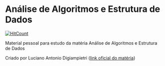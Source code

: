 # Análise de Algoritmos e Estrutura de Dados

[![HitCount](http://hits.dwyl.io/henriquepassos/ed.svg)](http://hits.dwyl.io/henriquepassos/ed)

Material pessoal para estudo da matéria Análise de Algoritmos e Estrutura de Dados

Criado por Luciano Antonio Digiampietri ([link oficial do matéria](http://www.each.usp.br/digiampietri/SIN5013/))
